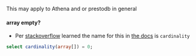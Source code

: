 This may apply to Athena and or prestodb in general


#### array empty? 
* Per [stackoverflow](https://stackoverflow.com/questions/44192105/checking-if-a-map-or-array-is-empty-in-presto) learned the name for this in [the docs](https://prestodb.io/docs/current/functions/array.html#cardinality) is `cardinality`
```sql
select cardinality(array[]) = 0;
```
